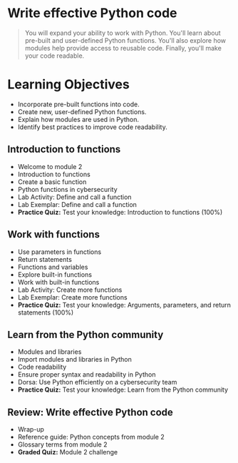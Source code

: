 # Write effective Python code
> You will expand your ability to work with Python. You'll learn about pre-built and user-defined Python functions. You'll also explore how modules help provide access to reusable code. Finally, you'll make your code readable.
# Learning Objectives
- Incorporate pre-built functions into code.
- Create new, user-defined Python functions.
- Explain how modules are used in Python.
- Identify best practices to improve code readability.
## Introduction to functions
- Welcome to module 2
- Introduction to functions
- Create a basic function
- Python functions in cybersecurity
- Lab Activity: Define and call a function
- Lab Exemplar: Define and call a function
- **Practice Quiz:** Test your knowledge: Introduction to functions (100%)
## Work with functions
- Use parameters in functions
- Return statements
- Functions and variables
- Explore built-in functions
- Work with built-in functions
- Lab Activity: Create more functions
- Lab Exemplar: Create more functions
- **Practice Quiz:** Test your knowledge: Arguments, parameters, and return statements (100%)
## Learn from the Python community
- Modules and libraries
- Import modules and libraries in Python
- Code readability
- Ensure proper syntax and readability in Python
- Dorsa: Use Python efficiently on a cybersecurity team
- **Practice Quiz:** Test your knowledge: Learn from the Python community
## Review: Write effective Python code
- Wrap-up
- Reference guide: Python concepts from module 2
- Glossary terms from module 2
- **Graded Quiz:** Module 2 challenge
